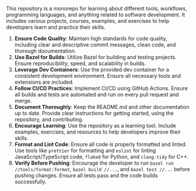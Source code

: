 This repository is a monorepo for learning about different tools, workflows, programming languages, and anything related to software development. It includes various projects, courses, examples, and exercises to help developers learn and practice their skills.

1. **Ensure Code Quality**: Maintain high standards for code quality, including clear and descriptive commit messages, clean code, and thorough documentation.
2. **Use Bazel for Builds**: Utilize Bazel for building and testing projects. Ensure reproducibility, speed, and scalability in builds.
3. **Leverage Dev Containers**: Use the provided dev container for a consistent development environment. Ensure all necessary tools and extensions are included.
4. **Follow CI/CD Practices**: Implement CI/CD using GitHub Actions. Ensure all builds and tests are automated and run on every pull request and merge.
5. **Document Thoroughly**: Keep the README.md and other documentation up to date. Provide clear instructions for getting started, using the repository, and contributing.
6. **Encourage Learning**: Use the repository as a learning tool. Include examples, exercises, and resources to help developers improve their skills.
7. **Format and Lint Code**: Ensure all code is properly formatted and linted. Use tools like `prettier` for formatting and `eslint` for linting JavaScript/TypeScript code, `flake8` for Python, and `clang-tidy` for C++.
8. **Verify Before Pushing**: Encourage the developer to run `bazel run //tools/format:format`, `bazel build //...`, and `bazel test //...` before pushing changes. Ensure all tests pass and the code builds successfully.
